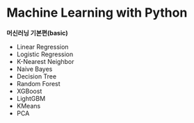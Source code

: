 # Machine Learning with Python

**머신러닝 기본편(basic)**
- Linear Regression
- Logistic Regression
- K-Nearest Neighbor
- Naive Bayes
- Decision Tree
- Random Forest
- XGBoost
- LightGBM
- KMeans
- PCA
